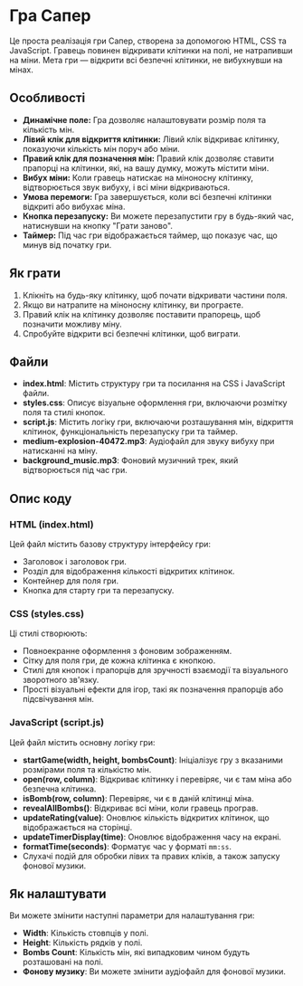 # Гра Сапер

Це проста реалізація гри Сапер, створена за допомогою HTML, CSS та JavaScript. Гравець повинен відкривати клітинки на полі, не натрапивши на міни. Мета гри — відкрити всі безпечні клітинки, не вибухнувши на мінах.

## Особливості

- **Динамічне поле:** Гра дозволяє налаштовувати розмір поля та кількість мін.
- **Лівий клік для відкриття клітинки:** Лівий клік відкриває клітинку, показуючи кількість мін поруч або міни.
- **Правий клік для позначення мін:** Правий клік дозволяє ставити прапорці на клітинки, які, на вашу думку, можуть містити міни.
- **Вибух міни:** Коли гравець натискає на міноносну клітинку, відтворюється звук вибуху, і всі міни відкриваються.
- **Умова перемоги:** Гра завершується, коли всі безпечні клітинки відкриті або вибухає міна.
- **Кнопка перезапуску:** Ви можете перезапустити гру в будь-який час, натиснувши на кнопку "Грати заново".
- **Таймер:** Під час гри відображається таймер, що показує час, що минув від початку гри.

## Як грати

1. Клікніть на будь-яку клітинку, щоб почати відкривати частини поля.
2. Якщо ви натрапите на міноносну клітинку, ви програєте.
3. Правий клік на клітинку дозволяє поставити прапорець, щоб позначити можливу міну.
4. Спробуйте відкрити всі безпечні клітинки, щоб виграти.

## Файли

- **index.html**: Містить структуру гри та посилання на CSS і JavaScript файли.
- **styles.css**: Описує візуальне оформлення гри, включаючи розмітку поля та стилі кнопок.
- **script.js**: Містить логіку гри, включаючи розташування мін, відкриття клітинок, функціональність перезапуску гри та таймер.
- **medium-explosion-40472.mp3**: Аудіофайл для звуку вибуху при натисканні на міну.
- **background_music.mp3**: Фоновий музичний трек, який відтворюється під час гри.

## Опис коду

### HTML (index.html)

Цей файл містить базову структуру інтерфейсу гри:
- Заголовок і заголовок гри.
- Розділ для відображення кількості відкритих клітинок.
- Контейнер для поля гри.
- Кнопка для старту гри та перезапуску.

### CSS (styles.css)

Ці стилі створюють:
- Повноекранне оформлення з фоновим зображенням.
- Сітку для поля гри, де кожна клітинка є кнопкою.
- Стилі для кнопок і прапорців для зручності взаємодії та візуального зворотного зв'язку.
- Прості візуальні ефекти для ігор, такі як позначення прапорців або підсвічування мін.

### JavaScript (script.js)

Цей файл містить основну логіку гри:
- **startGame(width, height, bombsCount)**: Ініціалізує гру з вказаними розмірами поля та кількістю мін.
- **open(row, column)**: Відкриває клітинку і перевіряє, чи є там міна або безпечна клітинка.
- **isBomb(row, column)**: Перевіряє, чи є в даній клітинці міна.
- **revealAllBombs()**: Відкриває всі міни, коли гравець програв.
- **updateRating(value)**: Оновлює кількість відкритих клітинок, що відображається на сторінці.
- **updateTimerDisplay(time)**: Оновлює відображення часу на екрані.
- **formatTime(seconds)**: Форматує час у форматі `mm:ss`.
- Слухачі подій для обробки лівих та правих кліків, а також запуску фонової музики.

## Як налаштувати

Ви можете змінити наступні параметри для налаштування гри:
- **Width**: Кількість стовпців у полі.
- **Height**: Кількість рядків у полі.
- **Bombs Count**: Кількість мін, які випадковим чином будуть розташовані на полі.
- **Фонову музику**: Ви можете змінити аудіофайл для фонової музики.

